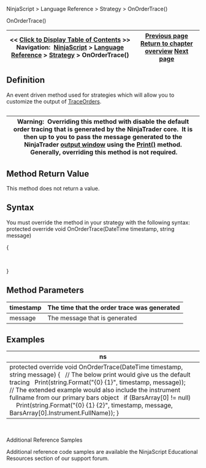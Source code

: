 ﻿
NinjaScript \> Language Reference \> Strategy \> OnOrderTrace()

OnOrderTrace()

| \<\< [Click to Display Table of Contents](onordertrace.md) \>\> **Navigation:**     [NinjaScript](ninjascript-1.md) \> [Language Reference](language_reference_wip-1.md) \> [Strategy](strategy-1.md) \> OnOrderTrace() | [Previous page](onexecutionupdate-1.md) [Return to chapter overview](strategy-1.md) [Next page](onorderupdate-1.md) |
| --- | --- |
## Definition
An event driven method used for strategies which will allow you to customize the output of [TraceOrders](traceorders-1.md).  
## 

| Warning:  Overriding this method with disable the default order tracing that is generated by the NinjaTrader core.  It is then up to you to pass the message generated to the NinjaTrader [output window](output-1.md) using the [Print()](print-1.md) method.  Generally, overriding this method is not required. |
| --- |
## 
## 
## Method Return Value
This method does not return a value.
 
## Syntax
You must override the method in your strategy with the following syntax:
protected override void OnOrderTrace(DateTime timestamp, string message)  

{  

   

}
 
## Method Parameters

| timestamp | The time that the order trace was generated |
| --- | --- |
| message | The message that is generated |

## Examples

| ns |
| --- |
| protected override void OnOrderTrace(DateTime timestamp, string message) {    // The below print would give us the default tracing    Print(string.Format("{0} {1}", timestamp, message));      // The extended example would also include the instrument fullname from our primary bars object    if (BarsArray\[0] !\= null)        Print(string.Format("{0} {1} {2}", timestamp, message, BarsArray\[0].Instrument.FullName)); } |
   

Additional Reference Samples  

Additional reference code samples are available the NinjaScript Educational Resources section of our support forum.
